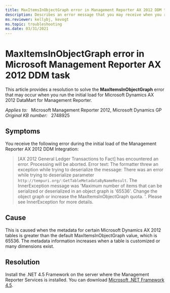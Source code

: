 ```yaml
---
title: MaxItemsInObjectGraph error in Management Reporter AX 2012 DDM task
description: Describes an error message that you may receive when you run the initial load for Microsoft Dynamics AX 2012 DataMart for Management Reporter. Provides a resolution.
ms.reviewer: kellybj, kevogt
ms.topic: troubleshooting
ms.date: 03/31/2021
---
```

# MaxItemsInObjectGraph error in Microsoft Management Reporter AX 2012 DDM task

This article provides a resolution to solve the **MaxItemsInObjectGraph** error that may occur when you run the initial load for Microsoft Dynamics AX 2012 DataMart for Management Reporter.

_Applies to:_ &nbsp; Microsoft Management Reporter 2012, Microsoft Dynamics GP  
_Original KB number:_ &nbsp; 2748925

## Symptoms

You receive the following error during the initial load of the Management Reporter AX 2012 DDM Integration:

> [AX 2012 General Ledger Transactions to Fact] has encountered an error. Processing will be aborted. Error text: The formatter threw an exception while trying to deserialize the message: There was an error while trying to deserialize parameter `http://tempuri.org/:GetTableMetadataByNameResult`. The InnerException message was 'Maximum number of items that can be serialized or deserialized in an object graph is '65536'. Change the object graph or increase the MaxItemsInObjectGraph quota. '. Please see InnerException for more details.

## Cause

This is caused when the metadata for certain Microsoft Dynamics AX 2012 tables is greater than the default MaxItemsInObjectGraph value, which is 65536. The metadata information increases when a table is customized or many dimensions exist.

## Resolution

Install the .NET 4.5 Framework on the server where the Management Reporter Services is installed. You can download [Microsoft .NET Framework 4.5](https://www.microsoft.com/download/details.aspx?id=30653).
